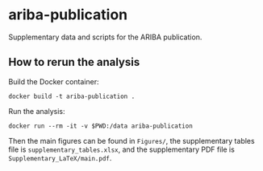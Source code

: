 # ariba-publication
Supplementary data and scripts for the ARIBA publication.


## How to rerun the analysis

Build the Docker container:

    docker build -t ariba-publication .

Run the analysis:

    docker run --rm -it -v $PWD:/data ariba-publication

Then the main figures can be found in `Figures/`, the
supplementary tables file is `supplementary_tables.xlsx`,
and the supplementary PDF file is `Supplementary_LaTeX/main.pdf`.

